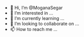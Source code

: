 - 👋 Hi, I’m @MoganaSegar
- 👀 I’m interested in ...
- 🌱 I’m currently learning ...
- 💞️ I’m looking to collaborate on ...
- 📫 How to reach me ...

<!---
MoganaSegar/MoganaSegar is a ✨ special ✨ repository because its `README.md` (this file) appears on your GitHub profile.
You can click the Preview link to take a look at your changes.
--->
